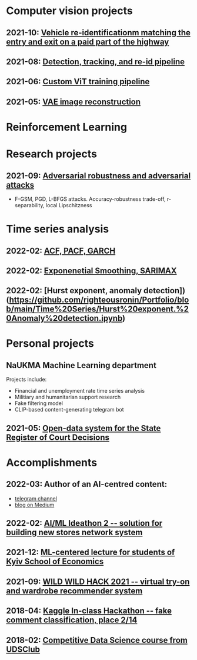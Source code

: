 # Computer vision projects
## 2021-10: [Vehicle re-identificationm matching the entry and exit on a paid part of the highway](https://docs.google.com/presentation/d/1zZCBE86aHT9x0K1hhb9Rpat3yKQFjI0yq-DJpV3L2zE/edit?usp=sharing)
## 2021-08: [Detection, tracking, and re-id pipeline](https://github.com/righteousronin/Portfolio/tree/main/Computer%20Vision/Detection%2C%20re-id%2C%20and%20tracking)
## 2021-06: [Custom ViT training pipeline](https://github.com/righteousronin/Portfolio/tree/main/Computer%20Vision/Custom%20ViT%20pipeline)
## 2021-05: [VAE image reconstruction](https://github.com/righteousronin/Portfolio/tree/main/Computer%20Vision/VAE%20anime%20image%20reconstruction)

# Reinforcement Learning

# Research projects
## 2021-09: [Adversarial robustness and adversarial attacks](https://docs.google.com/presentation/d/1yTowZfeE9WaqxIKDuJgQ2cmLCp_KEvNXYoj35iYVgz0/edit?usp=sharing)
* F-GSM, PGD, L-BFGS attacks. Accuracy-robustness trade-off, r-separability, local Lipschitzness

# Time series analysis
## 2022-02: [ACF, PACF, GARCH](https://github.com/righteousronin/Portfolio/blob/main/Time%20Series/ACF.%20PACF.%20GARCH.ipynb)
## 2022-02: [Exponenetial Smoothing, SARIMAX](https://github.com/righteousronin/Portfolio/blob/main/Time%20Series/Exponential%20smoothing.%20SARIMA.ipynb)
## 2022-02: [Hurst exponent, anomaly detection])(https://github.com/righteousronin/Portfolio/blob/main/Time%20Series/Hurst%20exponent.%20Anomaly%20detection.ipynb)

# Personal projects
## NaUKMA Machine Learning department 
Projects include:
* Financial and unemployment rate time series analysis
* Militiary and humanitarian support research
* Fake filtering model
* CLIP-based content-generating telegram bot

## 2021-05: [Open-data system for the State Register of Court Decisions](http://ekmair.ukma.edu.ua/bitstream/handle/123456789/22455/Kuzmenko_Bakalavrska_robota.pdf?sequence=1&isAllowed=y)

# Accomplishments
## 2022-03: Author of an AI-centred content:
* [telegram channel](https://t.me/aicoven)
* [blog on Medium](https://righteous-ronin.medium.com)

## 2022-02: [AI/ML Ideathon 2 -- solution for building new stores network system](https://docs.google.com/presentation/d/1vPYM-vPZQ2GFgk9oqp5px6_QXoq0ZxqH/edit?usp=sharing&ouid=102286188667012603283&rtpof=true&sd=true)
## 2021-12: [ML-centered lecture for students of Kyiv School of Economics](https://gdsc.community.dev/events/details/developer-student-clubs-kyiv-school-of-economics-presents-machine-learning-vs-software-engineering-overview-of-ai-foundations-and-application-areas/)
## 2021-09: [WILD WILD HACK 2021 -- virtual try-on and wardrobe recommender system](https://youtu.be/M7cR-Sd4XU0)
## 2018-04: [Kaggle In-class Hackathon -- fake comment classification, place 2/14](https://www.kaggle.com/c/ds-ai-spring-hack/leaderboard)
## 2018-02: [Competitive Data Science course from UDSClub](https://github.com/righteousronin/UDSClub-HA)

